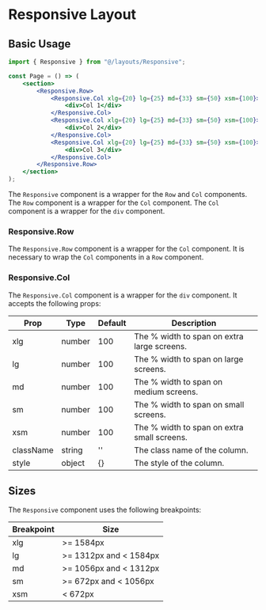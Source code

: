 # Responsive Layout

## Basic Usage

```jsx
import { Responsive } from "@/layouts/Responsive";

const Page = () => (
	<section>
		<Responsive.Row>
			<Responsive.Col xlg={20} lg={25} md={33} sm={50} xsm={100}>
				<div>Col 1</div>
			</Responsive.Col>
			<Responsive.Col xlg={20} lg={25} md={33} sm={50} xsm={100}>
				<div>Col 2</div>
			</Responsive.Col>
			<Responsive.Col xlg={20} lg={25} md={33} sm={50} xsm={100}>
				<div>Col 3</div>
			</Responsive.Col>
		</Responsive.Row>
	</section>
);
```

The `Responsive` component is a wrapper for the `Row` and `Col` components. The `Row` component is a wrapper for the `Col` component. The `Col` component is a wrapper for the `div` component.

### Responsive.Row

The `Responsive.Row` component is a wrapper for the `Col` component. It is necessary to wrap the `Col` components in a `Row` component.

### Responsive.Col

The `Responsive.Col` component is a wrapper for the `div` component. It accepts the following props:

| Prop      | Type   | Default | Description                                    |
| --------- | ------ | ------- | ---------------------------------------------- |
| xlg       | number | 100     | The $\%$ width to span on extra large screens. |
| lg        | number | 100     | The $\%$ width to span on large screens.       |
| md        | number | 100     | The $\%$ width to span on medium screens.      |
| sm        | number | 100     | The $\%$ width to span on small screens.       |
| xsm       | number | 100     | The $\%$ width to span on extra small screens. |
| className | string | ''      | The class name of the column.                  |
| style     | object | {}      | The style of the column.                       |

## Sizes

The `Responsive` component uses the following breakpoints:

| Breakpoint | Size                   |
| ---------- | ---------------------- |
| xlg        | >= 1584px              |
| lg         | >= 1312px and < 1584px |
| md         | >= 1056px and < 1312px |
| sm         | >= 672px and < 1056px  |
| xsm        | < 672px                |
